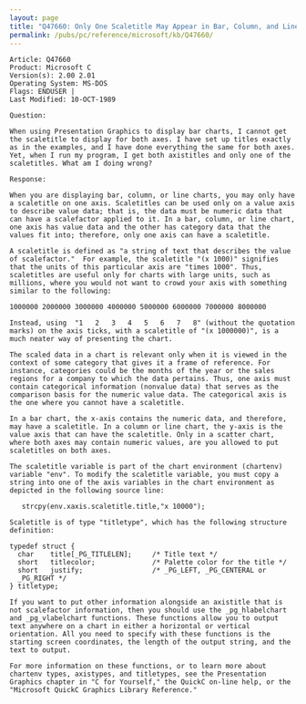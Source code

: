 ```yaml
---
layout: page
title: "Q47660: Only One Scaletitle May Appear in Bar, Column, and Line Charts"
permalink: /pubs/pc/reference/microsoft/kb/Q47660/
---
```


	Article: Q47660
	Product: Microsoft C
	Version(s): 2.00 2.01
	Operating System: MS-DOS
	Flags: ENDUSER |
	Last Modified: 10-OCT-1989
	
	Question:
	
	When using Presentation Graphics to display bar charts, I cannot get
	the scaletitle to display for both axes. I have set up titles exactly
	as in the examples, and I have done everything the same for both axes.
	Yet, when I run my program, I get both axistitles and only one of the
	scaletitles. What am I doing wrong?
	
	Response:
	
	When you are displaying bar, column, or line charts, you may only have
	a scaletitle on one axis. Scaletitles can be used only on a value axis
	to describe value data; that is, the data must be numeric data that
	can have a scalefactor applied to it. In a bar, column, or line chart,
	one axis has value data and the other has category data that the
	values fit into; therefore, only one axis can have a scaletitle.
	
	A scaletitle is defined as "a string of text that describes the value
	of scalefactor."  For example, the scaletitle "(x 1000)" signifies
	that the units of this particular axis are "times 1000". Thus,
	scaletitles are useful only for charts with large units, such as
	millions, where you would not want to crowd your axis with something
	similar to the following:
	
	1000000 2000000 3000000 4000000 5000000 6000000 7000000 8000000
	
	Instead, using  "1   2   3   4   5   6   7   8" (without the quotation
	marks) on the axis ticks, with a scaletitle of "(x 1000000)", is a
	much neater way of presenting the chart.
	
	The scaled data in a chart is relevant only when it is viewed in the
	context of some category that gives it a frame of reference. For
	instance, categories could be the months of the year or the sales
	regions for a company to which the data pertains. Thus, one axis must
	contain categorical information (nonvalue data) that serves as the
	comparison basis for the numeric value data. The categorical axis is
	the one where you cannot have a scaletitle.
	
	In a bar chart, the x-axis contains the numeric data, and therefore,
	may have a scaletitle. In a column or line chart, the y-axis is the
	value axis that can have the scaletitle. Only in a scatter chart,
	where both axes may contain numeric values, are you allowed to put
	scaletitles on both axes.
	
	The scaletitle variable is part of the chart environment (chartenv)
	variable "env". To modify the scaletitle variable, you must copy a
	string into one of the axis variables in the chart environment as
	depicted in the following source line:
	
	   strcpy(env.xaxis.scaletitle.title,"x 10000");
	
	Scaletitle is of type "titletype", which has the following structure
	definition:
	
	typedef struct {
	  char    title[_PG_TITLELEN];     /* Title text */
	  short   titlecolor;              /* Palette color for the title */
	  short   justify;                 /* _PG_LEFT, _PG_CENTERAL or
	  _PG_RIGHT */
	} titletype;
	
	If you want to put other information alongside an axistitle that is
	not scalefactor information, then you should use the _pg_hlabelchart
	and _pg_vlabelchart functions. These functions allow you to output
	text anywhere on a chart in either a horizontal or vertical
	orientation. All you need to specify with these functions is the
	starting screen coordinates, the length of the output string, and the
	text to output.
	
	For more information on these functions, or to learn more about
	chartenv types, axistypes, and titletypes, see the Presentation
	Graphics chapter in "C for Yourself," the QuickC on-line help, or the
	"Microsoft QuickC Graphics Library Reference."
